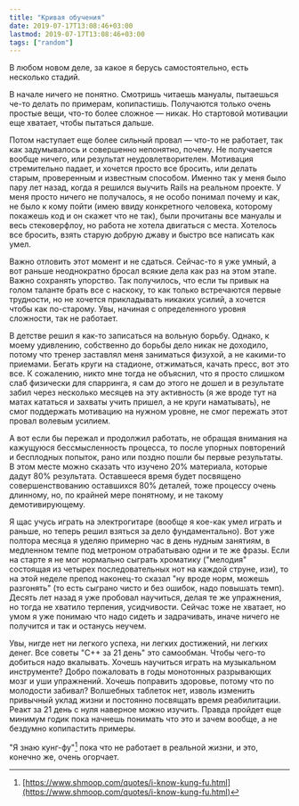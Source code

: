 ```yaml
---
title: "Кривая обучения"
date: 2019-07-17T13:08:46+03:00
lastmod: 2019-07-17T13:08:46+03:00
tags: ["random"]
---
```


В любом новом деле, за какое я берусь самостоятельно, есть несколько стадий.

В начале ничего не понятно. Смотришь читаешь мануалы, пытаешься че-то делать по примерам, копипастишь. Получаются только очень простые вещи, что-то более сложное — никак. Но стартовой мотивации еще хватает, чтобы пытаться дальше.

Потом наступает еще более сильный провал — что-то не работает, так как задумывалось и совершенно непонятно, почему. Не получается вообще ничего, или результат неудовлетворителен. Мотивация стремительно падает, и хочется просто все бросить, или делать старым, проверенным и известным способом. Именно так у меня было пару лет назад, когда я решился выучить Rails на реальном проекте. У меня просто ничего не получалось, я не особо понимал почему и как, не было к кому пойти (имею ввиду конкретного человека, которому покажешь код и он скажет что не так), были прочитаны все мануалы и весь стековерфлоу, но работа не хотела двигаться с места. Хотелось все бросить, взять старую добрую джаву и быстро все написать как умел.

Важно отловить этот момент и не сдаться. Сейчас-то я уже умный, а вот раньше неоднократно бросал всякие дела как раз на этом этапе. Важно сохранять упорство. Так получилось, что если ты привык на голом таланте брать все с наскоку, то как только встречаются первые трудности, но не хочется прикладывать никаких усилий, а хочется чтобы как по-старому. Увы, начиная с определенного уровня сложности, так не работает. 

В детстве решил я как-то записаться на вольную борьбу. Однако, к моему удивлению, собственно до борьбы дело никак не доходило, потому что тренер заставлял меня заниматься физухой, а не какими-то приемами. Бегать круги на стадионе, отжиматься, качать пресс, вот это все. К сожалению, никто мне тогда не объяснил, что я просто слишком слаб физически для спарринга, я сам до этого не дошел и в результате забил через несколько месяцев на эту активность (я же вроде тут на матах кататься и захваты учить пришел, а не круги наматывать), не смог поддержать мотивацию на нужном уровне, не смог пережать этот провал волевым усилием.

А вот если бы пережал и продолжил работать, не обращая внимания на кажущуюся бессмысленность процесса, то после упорных повторений и бесплодных попыток, рано или поздно пошли бы первые результаты. В этом месте можно сказать что изучено 20% материала, которые дадут 80% результата. Оставшееся время будет посвящено совершенствованию оставшихся 80% деталей, тоже процессу очень длинному, но, по крайней мере понятному, и не такому демотивирующему.

Я щас учусь играть на электрогитаре (вообще я кое-как умел играть и раньше, но теперь решил взяться за дело фундаментально). Вот уже полтора месяца я уделяю примерно час в день нудным занятиям, в медленном темпе под метроном отрабатываю одни и те же фразы. Если на старте я не мог нормально сыграть хроматику ("мелодия" состоящая из четырех последовательных нот на каждой струне, изи), то на этой неделе препод наконец-то сказал "ну вроде норм, можешь разгонять" (то есть сыграно чисто и без ошибок, надо повышать темп). Десять лет назад я уже пробовал научиться, делая те же упражнения, но тогда не хватило терпения, усидчивости. Сейчас тоже не хватает, но умом я уже понимаю что надо сидеть и задрачивать, иначе ничего не получится и так и останусь неучем.

Увы, нигде нет ни легкого успеха, ни легких достижений, ни легких денег. Все советы "С++ за 21 день" это самообман. Чтобы чего-то добиться надо вкалывать. Хочешь научиться играть на музыкальном инструменте? Добро пожаловать в годы монотонных разрывающих мозг и уши упражнений. Хочешь поправить здоровье, потому что по молодости забивал? Волшебных таблеток нет, изволь изменить привычный уклад жизни и постоянно посвящать время реабилитации. Реакт за 21 день с нуля наверное можно изучить. Правда пройдет еще минимум годик пока начнешь понимать что это и зачем вообще, а не бездумно копипастить примеры.

"Я знаю кунг-фу"[^1] пока что не работает в реальной жизни, и это, конечно же, очень огорчает.

[^1]: [https://www.shmoop.com/quotes/i-know-kung-fu.html](https://www.shmoop.com/quotes/i-know-kung-fu.html)